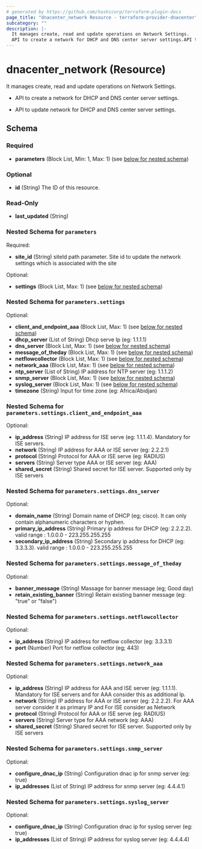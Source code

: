 ```yaml
---
# generated by https://github.com/hashicorp/terraform-plugin-docs
page_title: "dnacenter_network Resource - terraform-provider-dnacenter"
subcategory: ""
description: |-
  It manages create, read and update operations on Network Settings.
  API to create a network for DHCP and DNS center server settings.API to update network for DHCP and DNS center server settings.
---
```


# dnacenter_network (Resource)

It manages create, read and update operations on Network Settings.

- API to create a network for DHCP and DNS center server settings.

- API to update network for DHCP and DNS center server settings.



<!-- schema generated by tfplugindocs -->
## Schema

### Required

- **parameters** (Block List, Min: 1, Max: 1) (see [below for nested schema](#nestedblock--parameters))

### Optional

- **id** (String) The ID of this resource.

### Read-Only

- **last_updated** (String)

<a id="nestedblock--parameters"></a>
### Nested Schema for `parameters`

Required:

- **site_id** (String) siteId path parameter. Site id to update the network settings which is associated with the site

Optional:

- **settings** (Block List, Max: 1) (see [below for nested schema](#nestedblock--parameters--settings))

<a id="nestedblock--parameters--settings"></a>
### Nested Schema for `parameters.settings`

Optional:

- **client_and_endpoint_aaa** (Block List, Max: 1) (see [below for nested schema](#nestedblock--parameters--settings--client_and_endpoint_aaa))
- **dhcp_server** (List of String) Dhcp serve Ip (eg: 1.1.1.1)
- **dns_server** (Block List, Max: 1) (see [below for nested schema](#nestedblock--parameters--settings--dns_server))
- **message_of_theday** (Block List, Max: 1) (see [below for nested schema](#nestedblock--parameters--settings--message_of_theday))
- **netflowcollector** (Block List, Max: 1) (see [below for nested schema](#nestedblock--parameters--settings--netflowcollector))
- **network_aaa** (Block List, Max: 1) (see [below for nested schema](#nestedblock--parameters--settings--network_aaa))
- **ntp_server** (List of String) IP address for NTP server (eg: 1.1.1.2)
- **snmp_server** (Block List, Max: 1) (see [below for nested schema](#nestedblock--parameters--settings--snmp_server))
- **syslog_server** (Block List, Max: 1) (see [below for nested schema](#nestedblock--parameters--settings--syslog_server))
- **timezone** (String) Input for time zone (eg: Africa/Abidjan)

<a id="nestedblock--parameters--settings--client_and_endpoint_aaa"></a>
### Nested Schema for `parameters.settings.client_and_endpoint_aaa`

Optional:

- **ip_address** (String) IP address for ISE serve (eg: 1.1.1.4). Mandatory for ISE servers.
- **network** (String) IP address for AAA or ISE server (eg: 2.2.2.1)
- **protocol** (String) Protocol for AAA or ISE serve (eg: RADIUS)
- **servers** (String) Server type AAA or ISE server (eg: AAA)
- **shared_secret** (String) Shared secret for ISE server. Supported only by ISE servers


<a id="nestedblock--parameters--settings--dns_server"></a>
### Nested Schema for `parameters.settings.dns_server`

Optional:

- **domain_name** (String) Domain name of DHCP (eg; cisco). It can only contain alphanumeric characters or hyphen.
- **primary_ip_address** (String) Primary ip address for DHCP (eg: 2.2.2.2). valid range : 1.0.0.0 - 223.255.255.255
- **secondary_ip_address** (String) Secondary ip address for DHCP (eg: 3.3.3.3). valid range : 1.0.0.0 - 223.255.255.255


<a id="nestedblock--parameters--settings--message_of_theday"></a>
### Nested Schema for `parameters.settings.message_of_theday`

Optional:

- **banner_message** (String) Massage for banner message (eg; Good day)
- **retain_existing_banner** (String) Retain existing banner message (eg: "true" or "false")


<a id="nestedblock--parameters--settings--netflowcollector"></a>
### Nested Schema for `parameters.settings.netflowcollector`

Optional:

- **ip_address** (String) IP address for netflow collector (eg: 3.3.3.1)
- **port** (Number) Port for netflow collector (eg; 443)


<a id="nestedblock--parameters--settings--network_aaa"></a>
### Nested Schema for `parameters.settings.network_aaa`

Optional:

- **ip_address** (String) IP address for AAA and ISE server (eg: 1.1.1.1). Mandatory for ISE servers and for AAA consider this as additional Ip.
- **network** (String) IP address for AAA or ISE server (eg: 2.2.2.2). For AAA server consider it as primary IP and For ISE consider as Network
- **protocol** (String) Protocol for AAA or ISE serve (eg: RADIUS)
- **servers** (String) Server type for AAA network (eg: AAA)
- **shared_secret** (String) Shared secret for ISE server. Supported only by ISE servers


<a id="nestedblock--parameters--settings--snmp_server"></a>
### Nested Schema for `parameters.settings.snmp_server`

Optional:

- **configure_dnac_ip** (String) Configuration dnac ip for snmp server (eg: true)
- **ip_addresses** (List of String) IP address for snmp server (eg: 4.4.4.1)


<a id="nestedblock--parameters--settings--syslog_server"></a>
### Nested Schema for `parameters.settings.syslog_server`

Optional:

- **configure_dnac_ip** (String) Configuration dnac ip for syslog server (eg: true)
- **ip_addresses** (List of String) IP address for syslog server (eg: 4.4.4.4)


